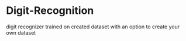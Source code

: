 # Digit-Recognition
digit recognizer trained on created dataset with an option to create your own dataset
